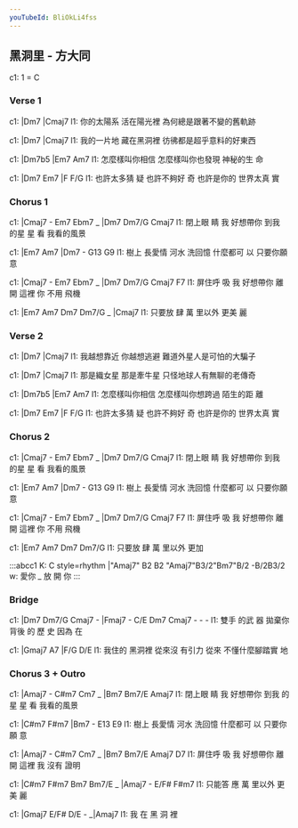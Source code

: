 ```yaml
---
youTubeId: BliOkLi4fss
---
```


## 黑洞里 - 方大同

c1: 1 = C

### Verse 1

c1: |Dm7                   |Cmaj7
l1:   你的太陽系 活在陽光裡  為何總是跟著不變的舊軌跡

c1: |Dm7                   |Cmaj7
l1:   我的一片地 藏在黑洞裡  彷彿都是超乎意料的好東西

c1: |Dm7b5                           |Em7      Am7
l1:   怎麼樣叫你相信 怎麼樣叫你也發現 神秘的生 命

c1:           |Dm7           Em7          |F        F/G
l1: 也許太多猜 疑 也許不夠好 奇 也許是你的 世界太真 實

### Chorus 1

c1: |Cmaj7  -     Em7      Ebm7 _ |Dm7  Dm7/G   Cmaj7 
l1:  閉上眼 睛 我 好想帶你 到我    的星 星   看 我看的風景

c1:     |Em7         Am7   |Dm7      -  G13      G9
l1: 樹上 長愛情 河水 洗回憶 什麼都可 以 只要你願 意

c1: |Cmaj7  -     Em7      Ebm7 _ |Dm7  Dm7/G   Cmaj7 F7
l1:  屏住呼 吸 我 好想帶你 離開    這裡      你 不用  飛機

c1: |Em7    Am7   Dm7    Dm7/G _ |Cmaj7
l1:  只要放 肆 萬 里以外 更美     麗

### Verse 2

c1: |Dm7                   |Cmaj7
l1:   我越想靠近 你越想逃避  難道外星人是可怕的大騙子

c1: |Dm7                   |Cmaj7
l1:   那是織女星 那是牽牛星  只怪地球人有無聊的老傳奇

c1: |Dm7b5                           |Em7      Am7
l1:   怎麼樣叫你相信 怎麼樣叫你想跨過 陌生的距 離

c1:           |Dm7           Em7          |F        F/G
l1: 也許太多猜 疑 也許不夠好 奇 也許是你的 世界太真 實

### Chorus 2

c1: |Cmaj7  -     Em7      Ebm7 _ |Dm7  Dm7/G   Cmaj7
l1:  閉上眼 睛 我 好想帶你 到我    的星 星   看 我看的風景

c1:     |Em7         Am7   |Dm7      -  G13      G9
l1: 樹上 長愛情 河水 洗回憶 什麼都可 以 只要你願 意

c1: |Cmaj7  -     Em7      Ebm7 _ |Dm7  Dm7/G   Cmaj7 F7
l1:  屏住呼 吸 我 好想帶你 離開    這裡      你 不用  飛機

c1: |Em7    Am7   Dm7    Dm7/G
l1:  只要放 肆 萬 里以外 更加     

:::abcc1
K: C style=rhythm
|"Amaj7" B2 B2 "Amaj7"B3/2"Bm7"B/2 -B/2B3/2
w: 愛你 _ 放 開 你
:::


### Bridge

c1: |Dm7  Dm7/G Cmaj7 -     |Fmaj7 - C/E Dm7 Cmaj7 - -    -
l1:  雙手 的武  器    拋棄你 背後    的  歷  史      因為 在

c1:       |Gmaj7         A7         |F/G            D/E
l1: 我住的 黑洞裡 從來沒 有引力 從來 不懂什麼腳踏實 地

### Chorus 3 + Outro

c1: |Amaj7  -     C#m7     Cm7 _  |Bm7  Bm7/E   Amaj7
l1:  閉上眼 睛 我 好想帶你 到我    的星 星   看 我看的風景

c1:     |C#m7        F#m7  |Bm7      -  E13      E9
l1: 樹上 長愛情 河水 洗回憶 什麼都可 以 只要你願 意

c1: |Amaj7  -     C#m7     Cm7 _  |Bm7  Bm7/E   Amaj7 D7
l1:  屏住呼 吸 我 好想帶你 離開    這裡      我 沒有  證明

c1: |C#m7   F#m7   Bm7    Bm7/E _ |Amaj7 - E/F# F#m7
l1:  只能答 應  萬 里以外 更美     麗

c1: |Gmaj7  E/F#  D/E  -  _|Amaj7
l1:  我     在    黑   洞   裡